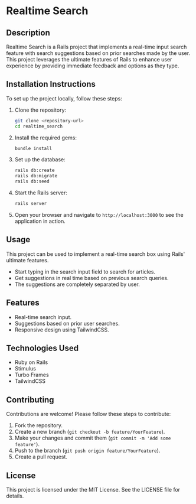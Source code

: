 # Realtime Search

## Description
Realtime Search is a Rails project that implements a real-time input search feature with search suggestions based on prior searches made by the user. This project leverages the ultimate features of Rails to enhance user experience by providing immediate feedback and options as they type.

## Installation Instructions
To set up the project locally, follow these steps:

1. Clone the repository:
   ```bash
   git clone <repository-url>
   cd realtime_search
   ```

2. Install the required gems:
   ```bash
   bundle install
   ```

3. Set up the database:
   ```bash
   rails db:create
   rails db:migrate
   rails db:seed
   ```

4. Start the Rails server:
   ```bash
   rails server
   ```

5. Open your browser and navigate to `http://localhost:3000` to see the application in action.

## Usage
This project can be used to implement a real-time search box using Rails' ultimate features.

- Start typing in the search input field to search for articles.
- Get suggestions in real time based on previous search queries.
- The suggestions are completely separated by user.

## Features
- Real-time search input.
- Suggestions based on prior user searches.
- Responsive design using TailwindCSS.

## Technologies Used
- Ruby on Rails
- Stimulus
- Turbo Frames
- TailwindCSS

## Contributing
Contributions are welcome! Please follow these steps to contribute:
1. Fork the repository.
2. Create a new branch (`git checkout -b feature/YourFeature`).
3. Make your changes and commit them (`git commit -m 'Add some feature'`).
4. Push to the branch (`git push origin feature/YourFeature`).
5. Create a pull request.

## License
This project is licensed under the MIT License. See the LICENSE file for details.